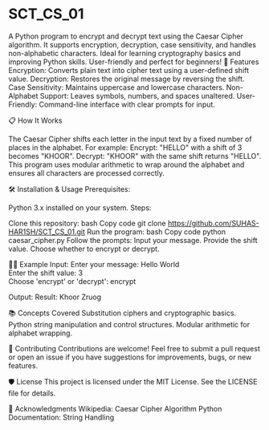 # SCT_CS_01
A Python program to encrypt and decrypt text using the Caesar Cipher algorithm. It supports encryption, decryption, case sensitivity, and handles non-alphabetic characters. Ideal for learning cryptography basics and improving Python skills. User-friendly and perfect for beginners!
🚀 Features
Encryption: Converts plain text into cipher text using a user-defined shift value.
Decryption: Restores the original message by reversing the shift.
Case Sensitivity: Maintains uppercase and lowercase characters.
Non-Alphabet Support: Leaves symbols, numbers, and spaces unaltered.
User-Friendly: Command-line interface with clear prompts for input.

📋 How It Works

The Caesar Cipher shifts each letter in the input text by a fixed number of places in the alphabet. 
For example:
Encrypt: "HELLO" with a shift of 3 becomes "KHOOR".
Decrypt: "KHOOR" with the same shift returns "HELLO".
This program uses modular arithmetic to wrap around the alphabet and ensures all characters are processed correctly.

🛠️ Installation & Usage
Prerequisites:

Python 3.x installed on your system.
Steps:

Clone this repository:
bash
Copy code
git clone https://github.com/SUHAS-HAR1SH/SCT_CS_01.git
Run the program:
bash
Copy code
python caesar_cipher.py
Follow the prompts:
Input your message.
Provide the shift value.
Choose whether to encrypt or decrypt.

👨‍💻 Example
Input:
Enter your message: Hello World  
Enter the shift value: 3  
Choose 'encrypt' or 'decrypt': encrypt  

Output:
Result: Khoor Zruog  


📚 Concepts Covered
Substitution ciphers and cryptographic basics.
Python string manipulation and control structures.
Modular arithmetic for alphabet wrapping.

🤝 Contributing
Contributions are welcome! Feel free to submit a pull request or open an issue if you have suggestions for improvements, bugs, or new features.

🛡️ License
This project is licensed under the MIT License. See the LICENSE file for details.

🌟 Acknowledgments
Wikipedia: Caesar Cipher Algorithm
Python Documentation: String Handling

